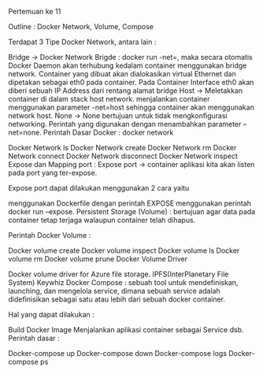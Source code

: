 Pertemuan ke 11

Outline : Docker Network, Volume, Compose

Terdapat 3 Tipe Docker Network, antara lain :

Bridge -> Docker Network Brigde : docker run -net=, maka secara otomatis Docker Daemon akan terhubung kedalam container menggunakan bridge network. Container yang dibuat akan dialokasikan virtual Ethernet dan dipetakan sebagai eth0 pada container. Pada Container Interface eth0 akan diberi sebuah IP Address dari rentang alamat bridge
Host -> Meletakkan container di dalam stack host network. menjalankan container menggunakan parameter -net=host sehingga container akan menggunakan network host.
None -> None bertujuan untuk tidak mengkonfigurasi networking. Perintah yang digunakan dengan menambahkan parameter –net=none.
Perintah Dasar Docker : docker network

Docker Network ls
Docker Network create
Docker Network rm
Docker Network connect
Docker Network disconnect
Docker Network inspect
Expose dan Mapping port : Expose port -> container aplikasi kita akan listen pada port yang ter-expose.

Expose port dapat dilakukan menggunakan 2 cara yaitu

menggunakan Dockerfile dengan perintah EXPOSE
menggunakan perintah docker run –expose.
Persistent Storage (Volume) : bertujuan agar data pada container tetap terjaga walaupun container telah dihapus.

Perintah Docker Volume :

Docker volume create
Docker volume inspect
Docker volume ls
Docker volume rm
Docker volume prune
Docker Volume Driver

Docker volume driver for Azure file storage.
IPFS(InterPlanetary File System)
Keywhiz
Docker Compose : sebuah tool untuk mendefiniskan, launching, dan mengelola service, dimana sebuah service adalah didefinisikan sebagai satu atau lebih dari sebuah docker container.

Hal yang dapat dilakukan :

Build Docker Image
Menjalankan aplikasi container sebagai Service
dsb.
Perintah dasar :

Docker-compose up
Docker-compose down
Docker-compose logs
Docker-compose ps
